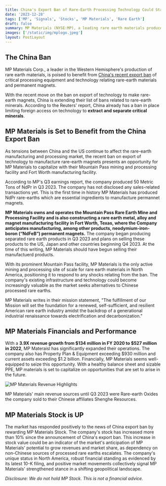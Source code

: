 ```yaml
---
title: China's Export Ban of Rare-Earth Processing Technology Could Stand to Benefit MP Materials
date: '2023-12-28'
tags: ['MP', 'Signals', 'Stocks', 'MP Materials', 'Rare Earth']
draft: false
summary: MP Materials (NYSE:MP), a leading rare earth materials producer in the Western Hemisphere, potentially stands to benefit from China's export ban on rare earth processing technology. MP's stock is up 10% since the ban notice came public. MP Materials operates the only active rare earth mining and processing site of scale in North America. The company recently began producing NdPr which are the core ingredients for manufacturing permanent magnets.
images: ['/static/img/mplogo.jpeg']
layout: PostLayout
---
```


<TOCInline toc={props.toc} asDisclosure toHeading={3} />

## The China Ban

MP Materials Corp., a leader in the Western Hemisphere's production of rare earth materials, is poised to benefit from [China's recent export ban](https://www.reuters.com/markets/commodities/china-bans-export-rare-earths-processing-technologies-2023-12-21/) of critical processing equipment and technology relating rare-earth materials and permanent magnets.

With the recent move on the ban on export of technology to make rare-earth magnets, China is extending their list of bans related to rare-earth minerals. According to the Reuters' report, China already has a ban in place limiting foreign access on technology to **extract and separate critical minerals**.

## MP Materials is Set to Benefit from the China Export Ban

As tensions between China and the US continue to affect the rare-earth manufacturing and processing market, the recent ban on export of technology to manufacture rare-earth magnets presents an opportunity for MP Materials to capitalize with their Mountain Pass mining and processing facility and Fort Worth manufacturing facility.

According to MP's Q3 earnings report, the company produced 50 Metric Tons of NdPr in Q3 2023. The company has not disclosed any sales-related transactions yet. This is the first time in history MP Materials has produced NdPr rare-earths which are essential ingredients to manufacture permannet magnets.

**MP Materials owns and operates the Mountain Pass Rare Earth Mine and Processing Facility and is also constructing a rare earth metal, alloy and magnet manufacturing facility in Fort Worth, Texas, where the Company anticipates manufacturing, among other products, neodymium-iron-boron (“NdFeB”) permanent magnets.** The company began producing separated rare earth products in Q3 2023 and plans on selling these products to the US, Japan and other countries beginning Q4 2023. At the time of this writing, MP Materials should have begun selling their manufactuerd products.

With its prominent Mountain Pass facility, MP Materials is the only active mining and processing site of scale for rare earth materials in North America, positioning it to respond to any shocks relating from the ban. The company's existing infrastructure and technology could become increasingly valuable as the market seeks alternatives to Chinese processed rare earths.

MP Materials writes in their mission statement, "The fulfillment of our Mission will set the foundation for a renewed, self-sufficient, and resilient American rare earth industry amidst the backdrop of a generational industrial renaissance towards electrification and decarbonization."

## MP Materials Financials and Performance

With a **3.9X revenue growth from \$134 million in FY 2020 to \$527 million in 2022**, MP Materaisl has significantly expanded their operations. The company also has Property Plan & Equipment exceeding \$930 million and current assets exceeding $1.2 billion. Financially, MP Materials seems well-equipped to seize this opportunity. With a healthy balance sheet and sizable PPE, MP materials is set to capitalize on opportunities that are set to arise in the future.

![MP Materials Revenue Highlights](/static/img/MP-revenue-highlights.jpeg)

MP Materials' main revenue sources until Q3 2023 were Rare-earth Oxides the company sold to their Chinese affiliates Shenghe Resources.

## MP Materials Stock is UP

The market has responded positively to the news of China export ban by rewarding MP Materials Stock. The company's stock has increased more than 10% since the announcement of China's export ban. This increase in stock value could be an indicator of the market's anticipation of MP Materials' potential to grow revenues and market share, as dependency on non-Chinese sources of processed rare earths escalates. The company's unique status in North America, robust financial standing as evidenced by its latest 10-K filing, and positive market movements collectively signal MP Materials' strengthened stance in a shifting geopolitical landscape.

_Disclosure: We do not hold MP Stock. This is not a financial advice._
